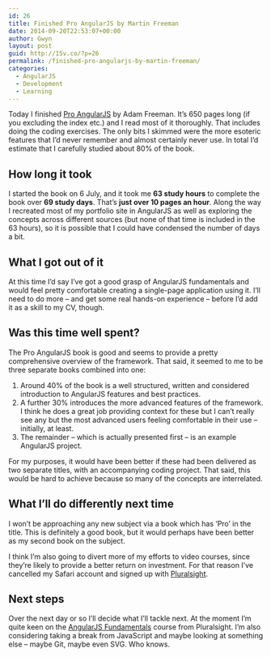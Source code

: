 ```yaml
---
id: 26
title: Finished Pro AngularJS by Martin Freeman
date: 2014-09-20T22:53:07+00:00
author: Gwyn
layout: post
guid: http://15v.co/?p=26
permalink: /finished-pro-angularjs-by-martin-freeman/
categories:
  - AngularJS
  - Development
  - Learning
---
```

Today I finished [Pro AngularJS](http://www.apress.com/9781430264484) by Adam Freeman. It&#8217;s 650 pages long (if you excluding the index etc.) and I read most of it thoroughly. That includes doing the coding exercises. The only bits I skimmed were the more esoteric features that I&#8217;d never remember and almost certainly never use. In total I’d estimate that I carefully studied about 80% of the book.

## How long it took

I started the book on 6 July, and it took me **63 study hours** to complete the book over **69 study days**. That’s **just over 10 pages an hour**. Along the way I recreated most of my portfolio site in AngularJS as well as exploring the concepts across different sources (but none of that time is included in the 63 hours), so it is possible that I could have condensed the number of days a bit.

## What I got out of it

At this time I&#8217;d say I&#8217;ve got a good grasp of AngularJS fundamentals and would feel pretty comfortable creating a single-page application using it. I&#8217;ll need to do more &#8211; and get some real hands-on experience &#8211; before I&#8217;d add it as a skill to my CV, though.

## Was this time well spent?

The Pro AngularJS book is good and seems to provide a pretty comprehensive overview of the framework. That said, it seemed to me to be three separate books combined into one:

  1. Around 40% of the book is a well structured, written and considered introduction to AngularJS features and best practices.
  2. A further 30% introduces the more advanced features of the framework. I think he does a great job providing context for these but I can&#8217;t really see any but the most advanced users feeling comfortable in their use &#8211; initially, at least.
  3. The remainder &#8211; which is actually presented first &#8211; is an example AngularJS project.

For my purposes, it would have been better if these had been delivered as two separate titles, with an accompanying coding project. That said, this would be hard to achieve because so many of the concepts are interrelated.

## What I&#8217;ll do differently next time

I won&#8217;t be approaching any new subject via a book which has &#8216;Pro&#8217; in the title. This is definitely a good book, but it would perhaps have been better as my second book on the subject.

I think I&#8217;m also going to divert more of my efforts to video courses, since they&#8217;re likely to provide a better return on investment. For that reason I&#8217;ve cancelled my Safari account and signed up with [Pluralsight](http://beta.pluralsight.com).

## Next steps

Over the next day or so I&#8217;ll decide what I&#8217;ll tackle next. At the moment I&#8217;m quite keen on the [AngularJS Fundamentals](http://beta.pluralsight.com/courses/angularjs-fundamentals) course from Pluralsight. I&#8217;m also considering taking a break from JavaScript and maybe looking at something else &#8211; maybe Git, maybe even SVG. Who knows.